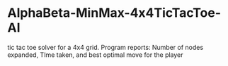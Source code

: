 # AlphaBeta-MinMax-4x4TicTacToe-AI
tic tac toe solver for a 4x4 grid.
Program reports: Number of nodes expanded, TIme taken, and best optimal move for the player
